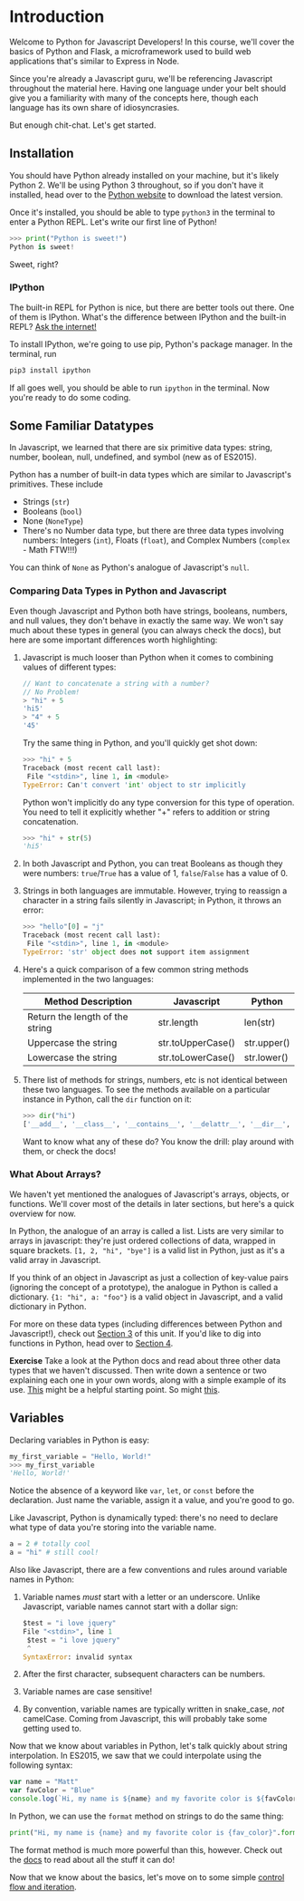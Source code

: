 # Introduction

Welcome to Python for Javascript Developers! In this course, we'll cover the basics of Python and Flask, a microframework used to build web applications that's similar to Express in Node.

Since you're already a Javascript guru, we'll be referencing Javascript throughout the material here. Having one language under your belt should give you a familiarity with many of the concepts here, though each language has its own share of idiosyncrasies. 

But enough chit-chat. Let's get started.

## Installation

You should have Python already installed on your machine, but it's likely Python 2. We'll be using Python 3 throughout, so if you don't have it installed, head over to the [Python website](https://www.python.org/downloads/) to download the latest version.

Once it's installed, you should be able to type `python3` in the terminal to enter a Python REPL. Let's write our first line of Python!

```python
>>> print("Python is sweet!")
Python is sweet!
```

Sweet, right?

### IPython

The built-in REPL for Python is nice, but there are better tools out there. One of them is IPython. What's the difference between IPython and the built-in REPL? [Ask the internet!](https://www.quora.com/What-is-the-difference-between-IPython-and-Python)

To install IPython, we're going to use pip, Python's package manager. In the terminal, run

```bash
pip3 install ipython
```

If all goes well, you should be able to run `ipython` in the terminal. Now you're ready to do some coding.

## Some Familiar Datatypes

In Javascript, we learned that there are six primitive data types: string, number, boolean, null, undefined, and symbol (new as of ES2015). 

Python has a number of built-in data types which are similar to Javascript's primitives. These include

- Strings (`str`)
- Booleans (`bool`)
- None (`NoneType`)
- There's no Number data type, but there are three data types involving numbers: Integers (`int`), Floats (`float`), and Complex Numbers (`complex` - Math FTW!!!)

You can think of `None` as Python's analogue of Javascript's `null`.

### Comparing Data Types in Python and Javascript

Even though Javascript and Python both have strings, booleans, numbers, and null values, they don't behave in exactly the same way. We won't say much about these types in general (you can always check the docs), but here are some important differences worth highlighting:

1. Javascript is much looser than Python when it comes to combining values of different types:

	```javascript
	// Want to concatenate a string with a number? 
	// No Problem!
	> "hi" + 5
	'hi5' 
	> "4" + 5
	'45'
	```
	
	Try the same thing in Python, and you'll quickly get shot down:
	
	```python
	>>> "hi" + 5
	Traceback (most recent call last):
     File "<stdin>", line 1, in <module>
   TypeError: Can't convert 'int' object to str implicitly
   ```
   
   Python won't implicitly do any type conversion for this type of operation. You need to tell it explicitly whether "+" refers to addition or string concatenation.
   
   ```python
   >>> "hi" + str(5)
   'hi5'
   ```
2. In both Javascript and Python, you can treat Booleans as though they were numbers: `true`/`True` has a value of 1, `false`/`False` has a value of 0.

3. Strings in both languages are immutable. However, trying to reassign a character in a string fails silently in Javascript; in Python, it throws an error:

	```python
	>>> "hello"[0] = "j"
	Traceback (most recent call last):
     File "<stdin>", line 1, in <module>
   TypeError: 'str' object does not support item assignment
   ```
   
4. Here's a quick comparison of a few common string methods implemented in the two languages:

	| Method Description | Javascript | Python |
	|----|----|----|
	| Return the length of the string | str.length | len(str) |
	| Uppercase the string | str.toUpperCase() | str.upper() |
	| Lowercase the string | str.toLowerCase() | str.lower() |
	
5. There list of methods for strings, numbers, etc is not identical between these two languages. To see the methods available on a particular instance in Python, call the `dir` function on it:

	```python
	>>> dir("hi")
	['__add__', '__class__', '__contains__', '__delattr__', '__dir__', '__doc__', '__eq__', '__format__', '__ge__', '__getattribute__', '__getitem__', '__getnewargs__', '__gt__', '__hash__', '__init__', '__iter__', '__le__', '__len__', '__lt__', '__mod__', '__mul__', '__ne__', '__new__', '__reduce__', '__reduce_ex__', '__repr__', '__rmod__', '__rmul__', '__setattr__', '__sizeof__', '__str__', '__subclasshook__', 'capitalize', 'casefold', 'center', 'count', 'encode', 'endswith', 'expandtabs', 'find', 'format', 'format_map', 'index', 'isalnum', 'isalpha', 'isdecimal', 'isdigit', 'isidentifier', 'islower', 'isnumeric', 'isprintable', 'isspace', 'istitle', 'isupper', 'join', 'ljust', 'lower', 'lstrip', 'maketrans', 'partition', 'replace', 'rfind', 'rindex', 'rjust', 'rpartition', 'rsplit', 'rstrip', 'split', 'splitlines', 'startswith', 'strip', 'swapcase', 'title', 'translate', 'upper', 'zfill']
	```
	
	Want to know what any of these do? You know the drill: play around with them, or check the docs!
	
### What About Arrays?

We haven't yet mentioned the analogues of Javascript's arrays, objects, or functions. We'll cover most of the details in later sections, but here's a quick overview for now.

In Python, the analogue of an array is called a list. Lists are very similar to arrays in javascript: they're just ordered collections of data, wrapped in square brackets. `[1, 2, "hi", "bye"]` is a valid list in Python, just as it's a valid array in Javascript.

If you think of an object in Javascript as just a collection of key-value pairs (ignoring the concept of a prototype), the analogue in Python is called a dictionary. `{1: "hi", a: "foo"}` is a valid object in Javascript, and a valid dictionary in Python. 

For more on these data types (including differences between Python and Javascript!), check out [Section 3](https://github.com/gSchool/python-curriculum/blob/master/Unit-01/03-data_structures.md) of this unit. If you'd like to dig into functions in Python, head over to [Section 4](https://github.com/gSchool/python-curriculum/blob/master/Unit-01/04-functions.md).

**Exercise** Take a look at the Python docs and read about three other data types that we haven't discussed. Then write down a sentence or two explaining each one in your own words, along with a simple example of its use. [This](https://docs.python.org/3/library/stdtypes.html) might be a helpful starting point. So might [this](https://docs.python.org/3/library/datatypes.html).

## Variables

Declaring variables in Python is easy:

```python
my_first_variable = "Hello, World!"
>>> my_first_variable
'Hello, World!'
```

Notice the absence of a keyword like `var`, `let`, or `const` before the declaration. Just name the variable, assign it a value, and you're good to go. 

Like Javascript, Python is dynamically typed: there's no need to declare what type of data you're storing into the variable name.

```python
a = 2 # totally cool
a = "hi" # still cool!
```

Also like Javascript, there are a few conventions and rules around variable names in Python:

1. Variable names *must* start with a letter or an underscore. Unlike Javascript, variable names cannot start with a dollar sign:

	```python
	$test = "i love jquery"
	File "<stdin>", line 1
     $test = "i love jquery"
     ^
   SyntaxError: invalid syntax
	```
2. After the first character, subsequent characters can be numbers.
3. Variable names are case sensitive!
4. By convention, variable names are typically written in snake_case, *not* camelCase. Coming from Javascript, this will probably take some getting used to.

Now that we know about variables in Python, let's talk quickly about string interpolation. In ES2015, we saw that we could interpolate using the following syntax:

```javascript
var name = "Matt"
var favColor = "Blue"
console.log(`Hi, my name is ${name} and my favorite color is ${favColor}!`)
```

In Python, we can use the `format` method on strings to do the same thing:

```python
print("Hi, my name is {name} and my favorite color is {fav_color}".format(name="Matt",fav_color="blue"))
```

The format method is much more powerful than this, however. Check out the [docs](https://docs.python.org/3/library/string.html#format-string-syntax) to read about all the stuff it can do!

Now that we know about the basics, let's move on to some simple [control flow and iteration](https://github.com/gSchool/python-curriculum/blob/master/Unit-01/02-control_flow_iterators.md).
